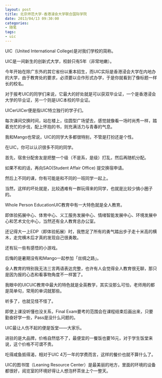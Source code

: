 ```yaml
---
layout: post
title: 北京师范大学-香港浸会大学联合国际学院
date: 2013/04/13 09:30:00
categories:
- 随笔
tags:
- uic
---
```


UIC（United International College)是对我们学校的简称。

UIC是一间新生的创新式大学，校龄只有5年（非常地嫩）。

今年开始在除广东外的其它省份以重本招生，而UIC实际是香港浸会大学在内地办的大学，由于教育处的要求，必须要以合作形式办学，于是你就看到了像标题一样长的校名。

对于报考UIC的同学们来说，它最大的好处就是可以获双毕业证，一个是香港浸会大学的毕业证，另一个则是UIC本校的毕业证。

UICerUICer便是指UIC特立独行的学子们。

每次课间交换时间，站在楼上，往圆型广场望去，感觉就像看一场时尚秀一样，踏着充忙的步伐，配上怀抱的书，则充满活力与青春的气息。

我和Mango也常说，UIC的同学大多都很特别，不管是打扮还是个性。

在UIC，你可以认识很多不同的同学。

首先，宿舍分配舍友是把整一个级（不是系，是级）打乱，然后再随机分配。

如果不和的话，再向SAO(Student Affair Office) 提交换宿申请。

然后上不同的课，你有可能是和不同的一班同学一起上。

当然，这样的坏处就是，比较遇难有一群玩得来的同学，也就是比较少搞小圈子的。

Whole Person EducationUIC教育中有一大特色就是全人教育。

即体验拓展中心、体育中心、义工服务发展中心、情绪智能发展中心、环境发展中心和艺术文化中心，当然还有全人教育总办公室。

还记得大一上EDP（即体验拓展）时，我憋足了所有的勇气踏出步子走十米高的横木，走完横木后才真的发现自己很勇敢。

还有玩一些有感悟的小游戏。

后悔的是暑期没有和Mango一起参加「丝绸之路」。

全人教育的特别我无法三言两语表达完整，也许有人会觉得全人教育很无聊，那只是因为报的心态和看事物角度不一样罢了。

 

我眼中的UICUIC教育中最大的特色就是全英教学，其实没那么可怕，老师用的都是简单句，常用的单词就那些。

听多了，也就见怪不怪了。

即使上课没听懂也没关系，Final Exam要考的范围会在课程结束后画出来，只要勤奋好学一些，Pass是没什么问题的。

UIC最让人伤不起的便是饭堂——大家乐。

进驻的是大品牌，价格自然低不了，最便宜的一餐饭也要16元，对于学生饭堂来说，这个价格不可谓不贵。

吃得咸鱼抵得渴，相对于UIC 4万一年的学费而言，这样的餐价也就不算什么了。

UIC的图书馆（Leaning Resource Center）是最美丽的地方，里面的环境的设备都很好，阅览室的环境好得让人想泡杯茶坐上个一整天。

